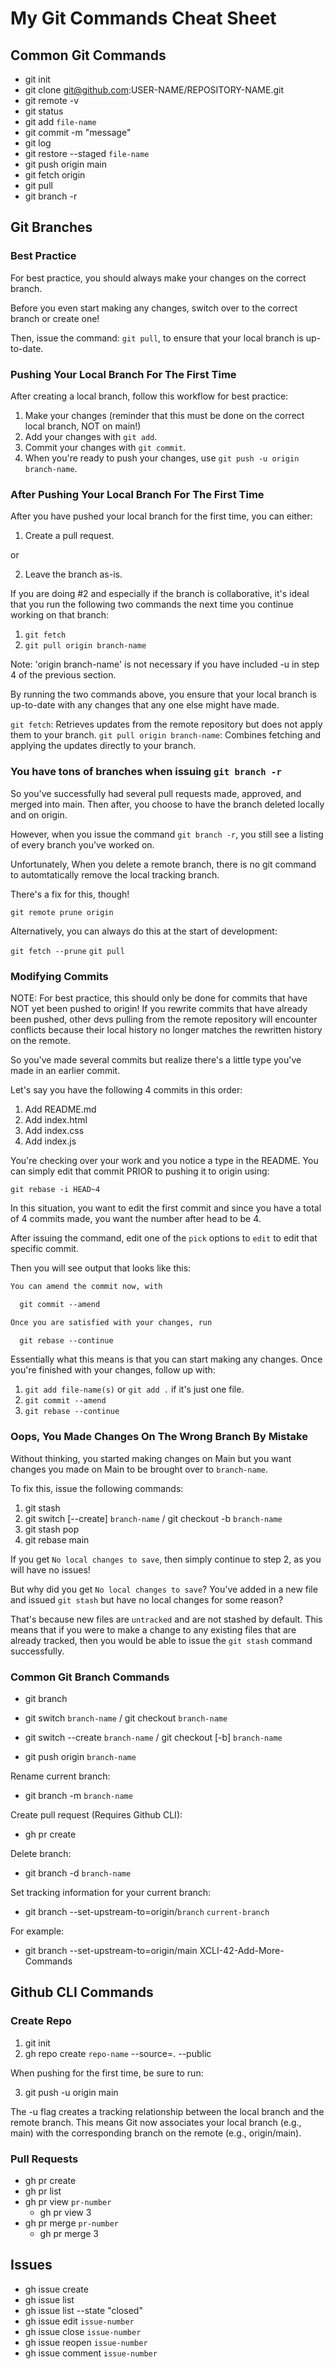 # My Git Commands Cheat Sheet

## Common Git Commands

- git init
- git clone git@github.com:USER-NAME/REPOSITORY-NAME.git
- git remote -v
- git status
- git add `file-name`
- git commit -m "message"
- git log
- git restore --staged `file-name`
- git push origin main
- git fetch origin
- git pull
- git branch -r 

## Git Branches

### Best Practice

For best practice, you should always make your changes on the correct branch.

Before you even start making any changes, switch over to the correct branch or create one!

Then, issue the command: `git pull`, to ensure that your local branch is up-to-date.

### Pushing Your Local Branch For The First Time

After creating a local branch, follow this workflow for best practice:

1. Make your changes (reminder that this must be done on the correct local branch, NOT on main!)
2. Add your changes with `git add`.
3. Commit your changes with `git commit`.
4. When you're ready to push your changes, use `git push -u origin branch-name`.

### After Pushing Your Local Branch For The First Time

After you have pushed your local branch for the first time, you can either:

1. Create a pull request.

or

2. Leave the branch as-is.

If you are doing #2 and especially if the branch is collaborative, it's ideal that you run the following two commands the next time you continue working on that branch:

1. `git fetch`
2. `git pull origin branch-name`

Note: 'origin branch-name' is not necessary if you have included -u in step 4 of the previous section.

By running the two commands above, you ensure that your local branch is up-to-date with any changes that any one else might have made.

`git fetch`: Retrieves updates from the remote repository but does not apply them to your branch.
`git pull origin branch-name`: Combines fetching and applying the updates directly to your branch.

### You have tons of branches when issuing `git branch -r`

So you've successfully had several pull requests made, approved, and merged into main. Then after, you choose to have the branch deleted locally and on origin.

However, when you issue the command `git branch -r`, you still see a listing of every branch you've worked on.

Unfortunately, When you delete a remote branch, there is no git command to automtatically remove the local tracking branch.

There's a fix for this, though!

`git remote prune origin`

Alternatively, you can always do this at the start of development:

`git fetch --prune`
`git pull`

### Modifying Commits

NOTE: For best practice, this should only be done for commits that have NOT yet been pushed to origin! If you rewrite commits that have already been pushed, other devs pulling from the remote repository will encounter conflicts because their local history no longer matches the rewritten history on the remote.

So you've made several commits but realize there's a little type you've made in an earlier commit.

Let's say you have the following 4 commits in this order:

1. Add README.md
2. Add index.html
3. Add index.css
4. Add index.js

You're checking over your work and you notice a type in the README. You can simply edit that commit PRIOR to pushing it to origin using:

`git rebase -i HEAD~4`

In this situation, you want to edit the first commit and since you have a total of 4 commits made, you want the number after head to be 4.

After issuing the command, edit one of the `pick` options to `edit` to edit that specific commit.

Then you will see output that looks like this:

```md
You can amend the commit now, with

  git commit --amend 

Once you are satisfied with your changes, run

  git rebase --continue
```

Essentially what this means is that you can start making any changes. Once you're finished with your changes, follow up with:

1. `git add file-name(s)` or `git add .` if it's just one file.
2. `git commit --amend`
3. `git rebase --continue`

### Oops, You Made Changes On The Wrong Branch By Mistake

Without thinking, you started making changes on Main but you want changes you made on Main to be brought over to `branch-name`.

To fix this, issue the following commands:

1. git stash
2. git switch [--create] `branch-name` / git checkout -b `branch-name`
3. git stash pop
4. git rebase main

If you get `No local changes to save`, then simply continue to step 2, as you will have no issues!

But why did you get `No local changes to save`? You've added in a new file and issued `git stash` but have no local changes for some reason?

That's because new files are `untracked` and are not stashed by default. This means that if you were to make a change to any existing files that are already tracked, then you would be able to issue the `git stash` command successfully.

### Common Git Branch Commands

- git branch
- git switch `branch-name` / git checkout `branch-name`
- git switch --create `branch-name` / git checkout [-b] `branch-name`

- git push origin `branch-name`

Rename current branch:
- git branch -m `branch-name`

Create pull request (Requires Github CLI):
- gh pr create

Delete branch:
- git branch -d `branch-name`

Set tracking information for your current branch:
- git branch --set-upstream-to=origin/`branch` `current-branch`

For example:
- git branch --set-upstream-to=origin/main XCLI-42-Add-More-Commands

## Github CLI Commands

### Create Repo

1. git init
2. gh repo create `repo-name` --source=. --public

When pushing for the first time, be sure to run:

3. git push -u origin main

The -u flag creates a tracking relationship between the local branch and the remote branch. This means Git now associates your local branch (e.g., main) with the corresponding branch on the remote (e.g., origin/main).

### Pull Requests

- gh pr create
- gh pr list
- gh pr view `pr-number`
    - gh pr view 3
- gh pr merge `pr-number`
    - gh pr merge 3

## Issues

- gh issue create
- gh issue list
- gh issue list --state "closed"
- gh issue edit `issue-number`
- gh issue close `issue-number`
- gh issue reopen `issue-number`
- gh issue comment `issue-number`

